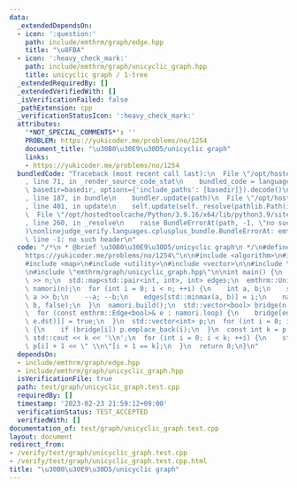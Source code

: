 ```yaml
---
data:
  _extendedDependsOn:
  - icon: ':question:'
    path: include/emthrm/graph/edge.hpp
    title: "\u8FBA"
  - icon: ':heavy_check_mark:'
    path: include/emthrm/graph/unicyclic_graph.hpp
    title: unicyclic graph / 1-tree
  _extendedRequiredBy: []
  _extendedVerifiedWith: []
  _isVerificationFailed: false
  _pathExtension: cpp
  _verificationStatusIcon: ':heavy_check_mark:'
  attributes:
    '*NOT_SPECIAL_COMMENTS*': ''
    PROBLEM: https://yukicoder.me/problems/no/1254
    document_title: "\u30B0\u30E9\u30D5/unicyclic graph"
    links:
    - https://yukicoder.me/problems/no/1254
  bundledCode: "Traceback (most recent call last):\n  File \"/opt/hostedtoolcache/Python/3.9.16/x64/lib/python3.9/site-packages/onlinejudge_verify/documentation/build.py\"\
    , line 71, in _render_source_code_stat\n    bundled_code = language.bundle(stat.path,\
    \ basedir=basedir, options={'include_paths': [basedir]}).decode()\n  File \"/opt/hostedtoolcache/Python/3.9.16/x64/lib/python3.9/site-packages/onlinejudge_verify/languages/cplusplus.py\"\
    , line 187, in bundle\n    bundler.update(path)\n  File \"/opt/hostedtoolcache/Python/3.9.16/x64/lib/python3.9/site-packages/onlinejudge_verify/languages/cplusplus_bundle.py\"\
    , line 401, in update\n    self.update(self._resolve(pathlib.Path(included), included_from=path))\n\
    \  File \"/opt/hostedtoolcache/Python/3.9.16/x64/lib/python3.9/site-packages/onlinejudge_verify/languages/cplusplus_bundle.py\"\
    , line 260, in _resolve\n    raise BundleErrorAt(path, -1, \"no such header\"\
    )\nonlinejudge_verify.languages.cplusplus_bundle.BundleErrorAt: emthrm/graph/edge.hpp:\
    \ line -1: no such header\n"
  code: "/*\n * @brief \u30B0\u30E9\u30D5/unicyclic graph\n */\n#define PROBLEM \"\
    https://yukicoder.me/problems/no/1254\"\n\n#include <algorithm>\n#include <iostream>\n\
    #include <map>\n#include <utility>\n#include <vector>\n\n#include \"emthrm/graph/edge.hpp\"\
    \n#include \"emthrm/graph/unicyclic_graph.hpp\"\n\nint main() {\n  int n;\n  std::cin\
    \ >> n;\n  std::map<std::pair<int, int>, int> edges;\n  emthrm::UnicyclicGraph<bool>\
    \ namori(n);\n  for (int i = 0; i < n; ++i) {\n    int a, b;\n    std::cin >>\
    \ a >> b;\n    --a; --b;\n    edges[std::minmax(a, b)] = i;\n    namori.add_edge(a,\
    \ b, false);\n  }\n  namori.build();\n  std::vector<bool> bridge(n, false);\n\
    \  for (const emthrm::Edge<bool>& e : namori.loop) {\n    bridge[edges[std::minmax(e.src,\
    \ e.dst)]] = true;\n  }\n  std::vector<int> p;\n  for (int i = 0; i < n; ++i)\
    \ {\n    if (bridge[i]) p.emplace_back(i);\n  }\n  const int k = p.size();\n \
    \ std::cout << k << '\\n';\n  for (int i = 0; i < k; ++i) {\n    std::cout <<\
    \ p[i] + 1 << \" \\n\"[i + 1 == k];\n  }\n  return 0;\n}\n"
  dependsOn:
  - include/emthrm/graph/edge.hpp
  - include/emthrm/graph/unicyclic_graph.hpp
  isVerificationFile: true
  path: test/graph/unicyclic_graph.test.cpp
  requiredBy: []
  timestamp: '2023-02-23 21:59:12+09:00'
  verificationStatus: TEST_ACCEPTED
  verifiedWith: []
documentation_of: test/graph/unicyclic_graph.test.cpp
layout: document
redirect_from:
- /verify/test/graph/unicyclic_graph.test.cpp
- /verify/test/graph/unicyclic_graph.test.cpp.html
title: "\u30B0\u30E9\u30D5/unicyclic graph"
---
```

